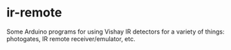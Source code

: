# ir-remote
Some Arduino programs for using Vishay IR detectors for a variety of things: photogates, IR remote receiver/emulator, etc.
